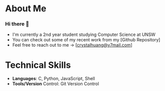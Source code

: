 # About Me
### Hi there :wave:	
- I'm currently a 2nd year student studying Computer Science at UNSW
- You can check out some of my recent work from my [Github Repository]
- Feel free to reach out to me -> [crystalhuang@y7mail.com]


# Technical Skills
- **Languages**: C, Python, JavaScript, Shell
- **Tools/Version** Control: Git Version Control

